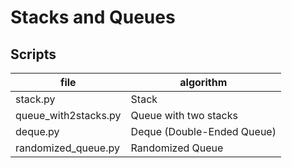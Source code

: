 # Stacks and Queues

## Scripts
|file|algorithm|
|---|---|
|stack.py|Stack|
|queue_with2stacks.py|Queue with two stacks|
|deque.py|Deque (Double-Ended Queue)|
|randomized_queue.py|Randomized Queue|
